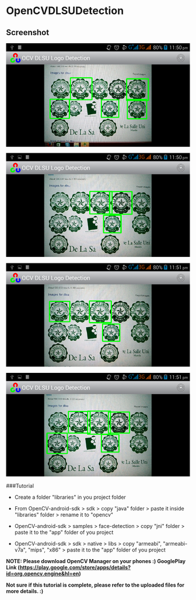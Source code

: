 # OpenCVDLSUDetection

## Screenshot

![alt tag](https://github.com/ErvinLu/OpenCVDLSUDetection/blob/master/Screenshot_2016-07-04-23-50-46.png)

![alt tag](https://github.com/ErvinLu/OpenCVDLSUDetection/blob/master/Screenshot_2016-07-04-23-50-57.png)

![alt tag](https://github.com/ErvinLu/OpenCVDLSUDetection/blob/master/Screenshot_2016-07-04-23-51-03.png)

![alt tag](https://github.com/ErvinLu/OpenCVDLSUDetection/blob/master/Screenshot_2016-07-04-23-51-08.png)

###Tutorial

* Create a folder "libraries" in you project folder

* From OpenCV-android-sdk > sdk > copy "java" folder > paste it inside "libraries" folder > rename it to "opencv"

* OpenCV-android-sdk > samples > face-detection > copy "jni" folder > paste it to the "app" folder of you project

* OpenCV-android-sdk > sdk > native > libs > copy "armeabi", "armeabi-v7a", "mips", "x86" > paste it to the "app" folder of you project

**NOTE: Please download OpenCV Manager on your phones :) GooglePlay Link (https://play.google.com/store/apps/details?id=org.opencv.engine&hl=en)**

**Not sure if this tutorial is complete, please refer to the uploaded files for more details. :)**
